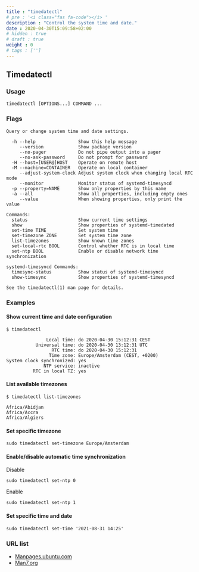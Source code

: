 ```yaml
---
title : "timedatectl"
# pre : '<i class="fas fa-code"></i> '
description : "Control the system time and date."
date : 2020-04-30T15:09:58+02:00
# hidden : true
# draft : true
weight : 0
# tags : ['']
---
```


## Timedatectl

### Usage

```plain
timedatectl [OPTIONS...] COMMAND ...
```

### Flags

```plain
Query or change system time and date settings.

  -h --help                Show this help message
     --version             Show package version
     --no-pager            Do not pipe output into a pager
     --no-ask-password     Do not prompt for password
  -H --host=[USER@]HOST    Operate on remote host
  -M --machine=CONTAINER   Operate on local container
     --adjust-system-clock Adjust system clock when changing local RTC mode
     --monitor             Monitor status of systemd-timesyncd
  -p --property=NAME       Show only properties by this name
  -a --all                 Show all properties, including empty ones
     --value               When showing properties, only print the value

Commands:
  status                   Show current time settings
  show                     Show properties of systemd-timedated
  set-time TIME            Set system time
  set-timezone ZONE        Set system time zone
  list-timezones           Show known time zones
  set-local-rtc BOOL       Control whether RTC is in local time
  set-ntp BOOL             Enable or disable network time synchronization

systemd-timesyncd Commands:
  timesync-status          Show status of systemd-timesyncd
  show-timesync            Show properties of systemd-timesyncd

See the timedatectl(1) man page for details.
```

### Examples

#### Show current time and date configuration

```plain
$ timedatectl

               Local time: do 2020-04-30 15:12:31 CEST
           Universal time: do 2020-04-30 13:12:31 UTC
                 RTC time: do 2020-04-30 15:12:31
                Time zone: Europe/Amsterdam (CEST, +0200)
System clock synchronized: yes
              NTP service: inactive
          RTC in local TZ: yes
```

#### List available timezones

```plain
$ timedatectl list-timezones

Africa/Abidjan
Africa/Accra
Africa/Algiers
```

#### Set specific timezone

```plain
sudo timedatectl set-timezone Europe/Amsterdam
```

#### Enable/disable automatic time synchronization

Disable

```plain
sudo timedatectl set-ntp 0
```

Enable

```plain
sudo timedatectl set-ntp 1
```

#### Set specific time and date

```plain
sudo timedatectl set-time '2021-08-31 14:25'
```

### URL list

* [Manpages.ubuntu.com](https://manpages.ubuntu.com/manpages/xenial/man1/timedatectl.1.html)
* [Man7.org](http://man7.org/linux/man-pages/man1/timedatectl.1.html)

